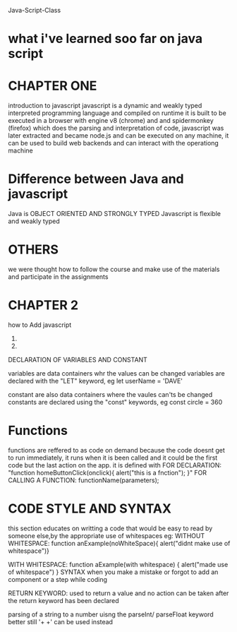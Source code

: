 Java-Script-Class
# what i've learned soo far on java script
# CHAPTER ONE 
introduction to javascript
javascript is a dynamic and weakly typed interpreted programming language and compiled on runtime 
it is built to be executed in a browser  with engine v8 (chrome) and and spidermonkey (firefox) 
which does the parsing and interpretation of code, javascript was later extracted and became node.js
and can be executed on any machine, it can be used to build web backends and can interact with the operationg machine 

# Difference between Java and javascript
Java is OBJECT ORIENTED AND STRONGLY TYPED
Javascript is flexible and weakly typed

# OTHERS
we were thought how to follow the course and make use of the materials and participate in the assignments

# CHAPTER 2
how to Add javascript
1. <script src="fileLocation"></script>
2. <script> alert("this is javascript") </script>

 DECLARATION OF VARIABLES AND CONSTANT

variables are data containers whr the values can be changed
variables are declared with the "LET" keyword, eg let userName = 'DAVE'

constant are also data containers where the vaules can'ts be changed
constants are declared using the "const" keywords, eg const circle = 360
# Functions
functions are reffered to as code on demand because the code doesnt get to run immediately, 
it runs when it is been called and it could be the first code but the last action on the app.
 it is defined with 
 FOR DECLARATION:
"function homeButtonClick(onclick){
alert("this is a fnction");
}"
FOR CALLING A FUNCTION:
functionName(parameters);

# CODE STYLE AND SYNTAX
this section educates on writting a code that would be easy to 
read by someone else,by the appropriate use of whitespaces 
eg:
WITHOUT WHITESPACE:
function anExample(noWhiteSpace){ alert("didnt make use of whitespace")} 

WITH WHITESPACE:
function aExample(with whitespace) {
alert("made use of whitespace")
}
SYNTAX
when you make a mistake or forgot to add an component or a step
while coding 

RETURN KEYWORD: used to return a value and no action can be taken after
the return keyword has been declared

parsing of a string to a number uisng the parseInt/ parseFloat keyword 
better still '+ +' can be used instead



